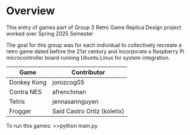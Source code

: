 # Overview

This entry of games part of Group 3 Retro Game Replica Design project worked over Spring 2025 Semester

The goal for this group was for each individual to collectively recreate a retro game dated before the 21st century 
and incorporate a Raspberry Pi microcontroller board running Ubuntu Linux for system integration.

Game | Contributor
---|---
Donkey Kong | jorozcog05
Contra NES | afrenchman
Tetris | jennasannguyen
Frogger | Said Castro Ortiz (koletix)

To run this games: >>python main.py


